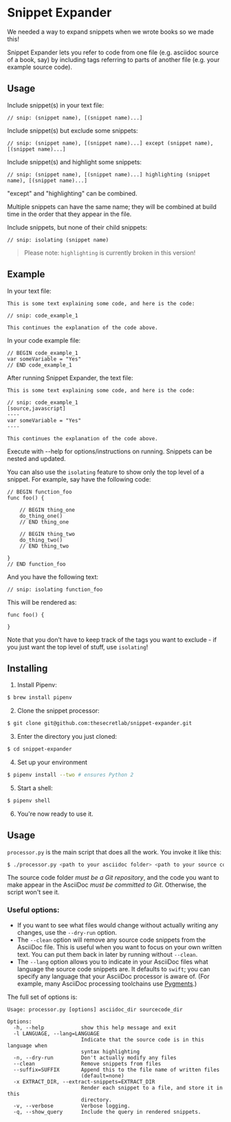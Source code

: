 # Snippet Expander

We needed a way to expand snippets when we wrote books so we made this!

Snippet Expander lets you refer to code from one file (e.g. asciidoc source of a book, say) by including tags referring to parts of another file (e.g. your example source code).

## Usage

Include snippet(s) in your text file:

    // snip: (snippet name), [(snippet name)...]

Include snippet(s) but exclude some snippets:

    // snip: (snippet name), [(snippet name)...] except (snippet name), [(snippet name)...]

Include snippet(s) and highlight some snippets:

    // snip: (snippet name), [(snippet name)...] highlighting (snippet name), [(snippet name)...]

"except" and "highlighting" can be combined.

Multiple snippets can have the same name; they will be combined at build time in the order that they appear in the file.

Include snippets, but none of their child snippets:

    // snip: isolating (snippet name)

> Please note: `highlighting` is currently broken in this version!

## Example

In your text file:
````
This is some text explaining some code, and here is the code:

// snip: code_example_1

This continues the explanation of the code above.
````

In your code example file:
````
// BEGIN code_example_1
var someVariable = "Yes"
// END code_example_1
````
After running Snippet Expander, the text file:

````
This is some text explaining some code, and here is the code:

// snip: code_example_1
[source,javascript]
----
var someVariable = "Yes"
----

This continues the explanation of the code above.
````
Execute with --help for options/instructions on running. Snippets can be nested and updated.

You can also use the `isolating` feature to show only the top level of a snippet. For example, say have the following code:

````
// BEGIN function_foo
func foo() {
	
	// BEGIN thing_one
	do_thing_one()
	// END thing_one	
	
	// BEGIN thing_two
	do_thing_two()
	// END thing_two
	
}
// END function_foo
````

And you have the following text:

````
// snip: isolating function_foo
````

This will be rendered as:

````
func foo() {
	
}
````

Note that you don't have to keep track of the tags you want to exclude - if you just want the top level of stuff, use `isolating`!

## Installing

1. Install Pipenv:

````bash
$ brew install pipenv
````

2. Clone the snippet processor:

````bash
$ git clone git@github.com:thesecretlab/snippet-expander.git
````

3. Enter the directory you just cloned:

````bash
$ cd snippet-expander
````

4. Set up your environment

````bash
$ pipenv install --two # ensures Python 2
````

5. Start a shell:

````bash
$ pipenv shell
````

6. You're now ready to use it.

## Usage

`processor.py` is the main script that does all the work. You invoke it like this:

````bash
$ ./processor.py <path to your asciidoc folder> <path to your source code folder>
````

The source code folder *must be a Git repository*, and the code you want to make appear in the AsciiDoc *must be committed to Git*. Otherwise, the script won't see it.

### Useful options:

* If you want to see what files would change without actually writing any changes, use the `--dry-run` option.
* The `--clean` option will remove any source code snippets from the AsciiDoc file. This is useful when you want to focus on your own written text. You can put them back in later by running without `--clean`.
* The `--lang` option allows you to indicate in your AsciiDoc files what language the source code snippets are. It defaults to `swift`; you can specify any language that your AsciiDoc processor is aware of. (For example, many AsciiDoc processing toolchains use [Pygments](http://pygments.org/).)

The full set of options is:

````
Usage: processor.py [options] asciidoc_dir sourcecode_dir

Options:
  -h, --help            show this help message and exit
  -l LANGUAGE, --lang=LANGUAGE
                        Indicate that the source code is in this language when
                        syntax highlighting
  -n, --dry-run         Don't actually modify any files
  --clean               Remove snippets from files
  --suffix=SUFFIX       Append this to the file name of written files
                        (default=none)
  -x EXTRACT_DIR, --extract-snippets=EXTRACT_DIR
                        Render each snippet to a file, and store it in this
                        directory.
  -v, --verbose         Verbose logging.
  -q, --show_query      Include the query in rendered snippets.
````